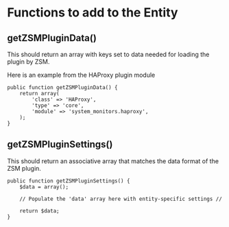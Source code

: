 # Functions to add to the Entity #

## getZSMPluginData() ## 

This should return an array with keys set to data needed for loading the plugin by ZSM. 

Here is an example from the HAProxy plugin module

    public function getZSMPluginData() {
        return array(
            'class' => 'HAProxy',
            'type' => 'core',
            'module' => 'system_monitors.haproxy',
        );
    } 

## getZSMPluginSettings() ## 

This should return an associative array that matches the data format of the ZSM plugin.

    public function getZSMPluginSettings() {
        $data = array();
        
        // Populate the 'data' array here with entity-specific settings //
        
        return $data;
    } 

